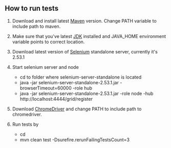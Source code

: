 ## How to run tests
1.  Download and install latest [Maven](https://maven.apache.org/download.cgi) version. Change PATH variable to include path to maven.
2.  Make sure that you've latest [JDK](http://www.oracle.com/technetwork/java/javase/downloads/index.html) installed and JAVA_HOME environment variable points to correct location. 
3.  Download latest version of [Selenium](http://selenium-release.storage.googleapis.com/index.html) standalone server, currently it's 2.53.1
4.  Start selenium server and node
    
   	- cd to folder where selenium-server-standalone is located
    - java -jar selenium-server-standalone-2.53.1.jar -browserTimeout=60000 -role hub
    - java -jar selenium-server-standalone-2.53.1.jar -role node  -hub http://localhost:4444/grid/register
	    


5. Download [ChromeDriver](http://chromedriver.storage.googleapis.com/index.html?path=2.22/) and change PATH to include path to chromedriver.
6. Run tests by 
   
   - cd <folder where pom.xml is located>
   - mvn clean test -Dsurefire.rerunFailingTestsCount=3
 